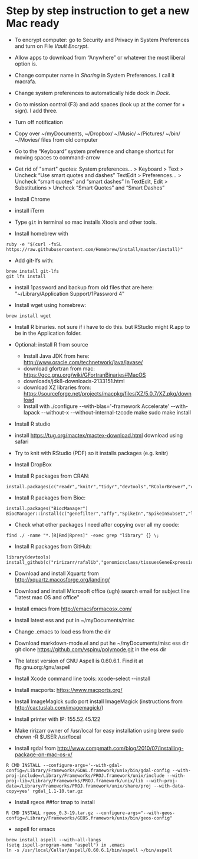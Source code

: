 # Step by step instruction to get a new Mac ready

* To encrypt computer: go to Security and Privacy in System Preferences and turn on File _Vault Encrypt_.

* Allow apps to download from  “Anywhere” or whatever the most liberal option is.

* Change computer name in _Sharing_ in System Preferences. I call it macrafa.

* Change system preferences to automatically hide dock in _Dock_.

* Go to mission control (F3) and add spaces (look up at the corner for + sign). I add three.


* Turn off notification
 
* Copy over ~/myDocuments, ~/Dropbox/ ~/Music/ ~/Pictures/ ~/bin/ ~/Movies/
files from old computer

* Go to the “Keyboard” system preference and change shortcut for moving spaces to command-arrow

* Get rid of "smart" quotes:
	System preferences… > Keyboard > Text > Uncheck “Use smart quotes and dashes”
	TextEdit > Preferences… > Uncheck “smart quotes” and “smart dashes”
	In TextEdit, Edit > Substitutions > Uncheck “Smart Quotes” and “Smart Dashes”

* Install Chrome

* install iTerm



* Type `git` in terminal so mac installs Xtools and other tools. 
* Install homebrew with 

```
ruby -e "$(curl -fsSL https://raw.githubusercontent.com/Homebrew/install/master/install)"
```

* Add git-lfs with:
```
brew install git-lfs
git lfs install
```
* install 1password and backup from old files that are here: "~/Library/Application Support/1Password 4"

* Install wget using homebrew:

```
brew install wget
```
* Install R binaries. not sure if i have to do this. but RStudio might R.app to be in the Application folder.

* Optional: install R from source
	- Install Java JDK from here: http://www.oracle.com/technetwork/java/javase/
	- download gfortran from mac: https://gcc.gnu.org/wiki/GFortranBinaries#MacOS
	- downloads/jdk8-downloads-2133151.html
	- download XZ libraries from: https://sourceforge.net/projects/macpkg/files/XZ/5.0.7/XZ.pkg/download
	- Install with ./configure --with-blas='-framework Accelerate' --with-lapack --without-x --without-internal-tzcode
		make
		sudo make install 

* Install R studio

* install https://tug.org/mactex/mactex-download.html download using safari

* Try to knit with RStudio (PDF) so it installs packages (e.g. knitr)

* Install DropBox

* Install R packages from CRAN:

```
install.packages(c("readr","knitr","tidyr","devtools","RColorBrewer","class","caret","gplots","downloader","ggplot2","dplyr","gganimate","ggrepel","animation","UsingR","matrixStats","XML","corpcor"))
```

* Install R packages from Bioc:

```
install.packages("BiocManager")
BiocManager::install(c("genefilter","affy","SpikeIn","SpikeInSubset","limma","hgfocus.db","org.Hs.eg.db","GO.db","DESeq2","bumphunter","minfi","oligo","preprocessCore","qvalue"))
```

* Check what other packages I need after copying over all my coode:
```
find ./ -name "*.[R|Rmd|Rpres]" -exec grep "library" {} \;
```

* Install R packages from GitHub:
```
library(devtools)
install_github(c("ririzarr/rafalib","genomicsclass/tissuesGeneExpression","genomicsclass/GSE5859Subset","genomicsclass/GSE5859"))
```

* Download and install Xquartz from http://xquartz.macosforge.org/landing/


* Download and install Microsoft office (ugh) search email for subject line "latest mac OS and office"

* Install emacs from http://emacsformacosx.com/

* Install latest ess and put in ~/myDocuments/misc

* Change .emacs to load ess from the dir

* Download markdown-mode.el and put he  ~/myDocuments/misc ess dir
	git clone https://github.com/vspinu/polymode.git in the ess dir


* The latest version of GNU Aspell is 0.60.6.1. Find it at ftp.gnu.org:/gnu/aspell

* Install Xcode command line tools: xcode-select --install

* Install macports: https://www.macports.org/

* Install ImageMagick sudo port install ImageMagick
(instructions from http://cactuslab.com/imagemagick/)
 

* Install printer with IP: 155.52.45.122

* Make ririzarr owner of /usr/local for easy installation using brew sudo chown -R $USER /usr/local

* Install rgdal from 
http://www.compmath.com/blog/2010/07/installing-package-on-mac-os-x/

```		
R CMD INSTALL --configure-args='--with-gdal-config=/Library/Frameworks/GDAL.framework/unix/bin/gdal-config --with-proj-include=/Library/Frameworks/PROJ.framework/unix/include --with-proj-lib=/Library/Frameworks/PROJ.framework/unix/lib --with-proj-data=/Library/Frameworks/PROJ.framework/unix/share/proj --with-data-copy=yes' rgdal_1.1-10.tar.gz
```

* Install rgeos ##for tmap to install
```
R CMD INSTALL rgeos_0.3-19.tar.gz --configure-args="--with-geos-config=/Library/Frameworks/GEOS.framework/unix/bin/geos-config"
```

* aspell for emacs
```
brew install aspell --with-all-langs
(setq ispell-program-name "aspell") in .emacs
ln -s /usr/local/Cellar/aspell/0.60.6.1/bin/aspell ~/bin/aspell
```

